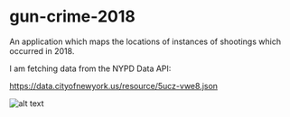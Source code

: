 # gun-crime-2018

An application which maps the locations of instances of shootings which occurred in 2018.

I am fetching data from the NYPD Data API: 

https://data.cityofnewyork.us/resource/5ucz-vwe8.json



![alt text]()
